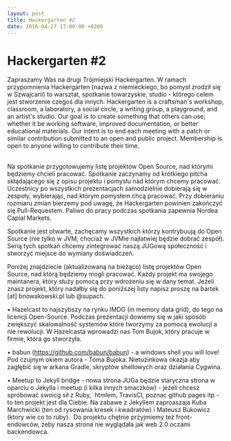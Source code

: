 ```yaml
---
layout: post
title: Hackergarten #2
date: 2016-04-27 17:00:00 +0200
---
```

# Hackergarten #2

<p>Zapraszamy Was na drugi Trójmiejski Hackergarten. W ramach przypomnienia Hackergarten (nazwa z niemieckiego, bo pomysł zrodził się w Szwajcarii) to warsztat, spotkanie towarzyskie, studio - którego celem jest stworzenie czegoś dla innych. Hackergarten is a craftsman's workshop, classroom, a laboratory, a social circle, a writing group, a playground, and an artist's studio. Our goal is to create something that others can use; whether it be working software, improved documentation, or better educational materials. Our intent is to end each meeting with a patch or similar contribution submitted to an open and public project. Membership is open to anyone willing to contribute their time.</p> <p><br/>Na spotkanie przygotowujemy listę projektów Open Source, nad którymi będziemy chcieli pracować. Spotkanie zaczynamy od krótkiego pitcha skłądającego się z opisu projektu i pomysłu nad którym chcemy pracować. Uczestnicy po wszystkich prezentacjach samodzielnie dobierają się w zespoły, wybierając, nad którym pomysłem chcą pracować. Przy dobieraniu rozmiaru zmian bierzemy pod uwagę, że Hackergarten powinien zakończyć się Pull-Requestem. Paliwo do pracy podczas spotkania zapewnia Nordea Capial Markets.</p> <p>Spotkanie jest otwarte, zachęcamy wszystkich którzy kontrybuują do Open Source (nie tylko w JVM, chociaż w JVMie najłatwiej będzie dobrać zespół). Serią tych spotkań chcemy zintegrować naszą JUGową społeczność i stworzyć miejsce do wymiany doświadczeń.</p> <p>Poniżej znajdziecie (aktualizowaną na bieżąco) listę projektów Open Source, nad którą będziemy mogli pracować. Każdy projekt ma swojego maintanera, który służy pomocą przy wdrożeniu się w dany temat. Jeżeli znasz projekt, który nadałby się do poniższej listy napisz proszę na bartek [at] bnowakowski.pl lub @supach.</p> <p>• Hazelcast to najszybszy na rynku IMDG (in memory data grid), do tego na licencji Open-Source. Podczas prezentacji dowiemy się w jaki sposób zwiększyć skalowalność systemów które tworzymy za pomocą ewolucji a nie rewolucji. W Hazelcasta wprowadzi nas Tom Bujok, który pracuje w firmie, która go stworzyła.</p> <p>• babun (<a href="https://github.com/babun/babun"><a href="https://github.com/babun/babun" class="linkified">https://github.com/babun/babun</a></a>) - a windows shell you will love! Pod czujnym okiem autora - Toma Bujoka. Nietuzinkowa okazja aby zagłębić się w arkana Gradle, skryptów shellowych oraz działania Cygwina.</p> <p>• Meetup to Jekyll bridge - nowa strona JUGa będzie staryczna strona w oparciu o Jekylla i meetup (i kilka innych smaczków) - jeżeli chcesz spróbować swoicg sił z Ruby,  htmlem, TravisCI, poznac github pages itp - to ten projekt jest dla Ciebie. Na zabawe z Jekyllem zaproaszaja Kuba Marchwicki (ten od rysowania kresek i kwadratów) i Mateusz Bukowicz (ktory wie co to ruby).  Do projektu chętnie przyjmiemy też front-endowców, żeby nasza strona nie wyglądała jak web 2.0 oczami backendowca.</p>

